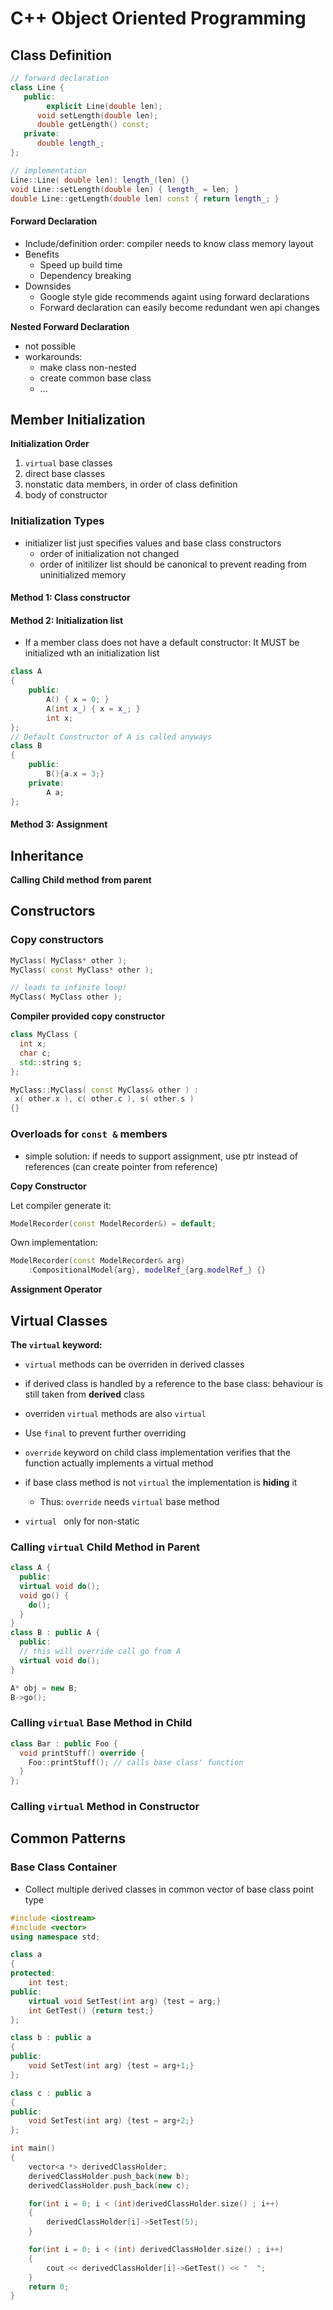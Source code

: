 # C++ Object Oriented Programming

## Class Definition

```cpp
// forward declaration
class Line {
   public:
  		explicit Line(double len);
      void setLength(double len);
      double getLength() const;
   private:
      double length_;
};

// implementation
Line::Line( double len): length_(len) {}
void Line::setLength(double len) { length_ = len; }
double Line::getLength(double len) const { return length_; }
```



#### Forward Declaration

- Include/definition order: compiler needs to know class memory layout
- Benefits
  - Speed up build time
  - Dependency breaking
- Downsides
  - Google style gide recommends againt using forward declarations
  - Forward declaration can easily become redundant wen api changes



**Nested Forward Declaration**

- not possible
- workarounds:
  - make class non-nested
  - create common base class
  - ...



## Member Initialization



**Initialization Order**

1. `virtual` base classes
2. direct base classes
3. nonstatic data members, in order of class definition
4. body of constructor



### Initialization Types

- initializer list just specifies values and base class constructors
  - order of initialization not changed
  - order of initilizer list should be canonical to prevent reading from uninitialized memory





#### Method 1: Class constructor

#### Method 2: Initialization list

- If a member class does not have a default constructor: It MUST be initialized wth an initialization list

```cpp
class A
{
    public:
        A() { x = 0; }
        A(int x_) { x = x_; }
        int x;
};
// Default Constructor of A is called anyways
class B
{
    public:
        B(){a.x = 3;}
    private:
        A a;
};
```

#### Method 3: Assignment

### 



## Inheritance

**Calling Child method from parent**











## Constructors

### Copy constructors

```cpp
MyClass( MyClass* other );
MyClass( const MyClass* other );

// leads to infinite loop!
MyClass( MyClass other );
```

**Compiler provided copy constructor**

```cpp
class MyClass {
  int x;
  char c;
  std::string s;
};
```
```cpp
MyClass::MyClass( const MyClass& other ) :
 x( other.x ), c( other.c ), s( other.s )
{}
```

### Overloads for `const &` members

- simple solution: if needs to support assignment, use ptr instead of references (can create pointer from reference)



**Copy Constructor**

Let compiler generate it:
```cpp
ModelRecorder(const ModelRecorder&) = default;
```
Own implementation:
```cpp
ModelRecorder(const ModelRecorder& arg)
    :CompositionalModel{arg}, modelRef_{arg.modelRef_} {}
```

**Assignment Operator**





## Virtual Classes

**The `virtual` keyword:**

- `virtual` methods can be overriden in derived classes
- if derived class is handled by a reference to the base class: behaviour is still taken from **derived** class
- overriden `virtual` methods are also `virtual`
- Use `final` to prevent further overriding



- `override` keyword on child class implementation verifies that the function actually implements a virtual method

- if base class method is not `virtual` the implementation is **hiding** it
  - Thus: `override` needs `virtual` base method

- `virtual ` only for non-static



### Calling `virtual` Child Method in Parent

```cpp
class A {
  public:
  virtual void do();
  void go() {
    do();
  }
}
class B : public A {
  public:
  // this will override call go from A
  virtual void do();
}

A* obj = new B;
B->go();
```



### Calling `virtual` Base Method in Child

```cpp
class Bar : public Foo {
  void printStuff() override {
    Foo::printStuff(); // calls base class' function
  }
};
```





### Calling `virtual` Method in Constructor











## Common Patterns

### Base Class Container

- Collect multiple derived classes in common vector of base class point type

```cpp
#include <iostream>
#include <vector>
using namespace std;

class a
{
protected:
    int test;
public:
    virtual void SetTest(int arg) {test = arg;}
    int GetTest() {return test;}
};

class b : public a
{
public:
    void SetTest(int arg) {test = arg+1;}
};

class c : public a
{
public:
    void SetTest(int arg) {test = arg+2;}
};

int main()
{
    vector<a *> derivedClassHolder;
    derivedClassHolder.push_back(new b);
    derivedClassHolder.push_back(new c);

    for(int i = 0; i < (int)derivedClassHolder.size() ; i++)
    {
        derivedClassHolder[i]->SetTest(5);
    }

    for(int i = 0; i < (int) derivedClassHolder.size() ; i++)
    {
        cout << derivedClassHolder[i]->GetTest() << "  ";
    }
    return 0;
}

```
